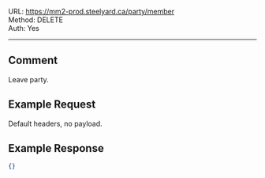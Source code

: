 URL: https://mm2-prod.steelyard.ca/party/member \
Method: DELETE \
Auth: Yes

---

## Comment
Leave party.

## Example Request
Default headers, no payload.

## Example Response
```json
{}
```